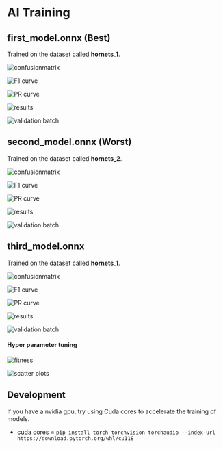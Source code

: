 # AI Training

## first_model.onnx (Best)
Trained on the dataset called **hornets_1**.

![confusionmatrix](../runs/detect/train14/confusion_matrix.png)

![F1 curve](../runs/detect/train14/F1_curve.png)

![PR curve](../runs/detect/train14/PR_curve.png)

![results](../runs/detect/train14/results.png)

![validation batch](../runs/detect/train14/val_batch0_pred.jpg)

## second_model.onnx (Worst)
Trained on the dataset called **hornets_2**.

![confusionmatrix](../runs/detect/train15/confusion_matrix.png)

![F1 curve](../runs/detect/train15/F1_curve.png)

![PR curve](../runs/detect/train15/PR_curve.png)

![results](../runs/detect/train15/results.png)

![validation batch](../runs/detect/train15/val_batch0_pred.jpg)

## third_model.onnx
Trained on the dataset called **hornets_1**.

![confusionmatrix](../runs/detect/train43/confusion_matrix.png)

![F1 curve](../runs/detect/train43/F1_curve.png)

![PR curve](../runs/detect/train43/PR_curve.png)

![results](../runs/detect/train43/results.png)

![validation batch](../runs/detect/train43/val_batch0_pred.jpg)

#### Hyper parameter tuning

![fitness](../runs/detect/tune4/tune_fitness.png)

![scatter plots](../runs/detect/tune4/tune_scatter_plots.png)

## Development
If you have a nvidia gpu, try using Cuda cores to accelerate the training of models.

- [cuda cores](https://pytorch.org/get-started/locally/) = `pip install torch torchvision torchaudio --index-url https://download.pytorch.org/whl/cu118`

